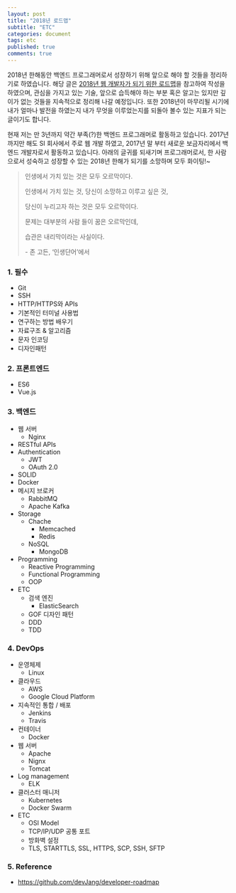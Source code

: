 ```yaml
---
layout: post
title: "2018년 로드맵"
subtitle: "ETC"
categories: document
tags: etc
published: true
comments: true
---
```




2018년 한해동안 백엔드 프로그래머로서 성장하기 위해 앞으로 해야 할 것들을 정리하기로 하였습니다. 해당 글은 [2018년 웹 개발자가 되기 위한 로드맵](https://github.com/devJang/developer-roadmap)을 참고하여 작성을 하였으며, 관심을 가지고 있는 기술, 앞으로 습득해야 하는 부분 혹은 알고는 있지만 깊이가 없는 것들을 지속적으로 정리해 나갈 예정입니다. 또한 2018년이 마무리될 시기에 내가 얼마나 발전을 하였는지 내가 무엇을 이루었는지를 되돌아 볼수 있는 지표가 되는 글이기도 합니다.

현재 저는 만 3년까지 약간 부족(?)한 백엔드 프로그래머로 활동하고 있습니다. 2017년까지만 해도 SI 회사에서 주로 웹 개발 하였고, 2017년 말 부터 새로운 보금자리에서 백엔드 개발자로서 활동하고 있습니다. 아래의 글귀를 되새기며 프로그래머로서, 한 사람으로서 성숙하고 성장할 수 있는 2018년 한해가 되기를 소망하며 모두 화이팅!~



>인생에서 가치 있는 것은 모두 오르막이다.
>
>인생에서 가치 있는 것, 당신이 소망하고 이루고 싶은 것,
>
>당신이 누리고자 하는 것은 모두 오르막이다.
>
>문제는 대부분의 사람 들이 꿈은 오르막인데,
>
>습관은 내리막이라는 사실이다.
>
>\- 존 고든, ‘인생단어’에서



### 1. 필수

- Git
- SSH
- HTTP/HTTPS와 APIs
- 기본적인 터미널 사용법
- 연구하는 방법 배우기
- 자료구조 & 알고리즘
- 문자 인코딩
- 디자인패턴




### 2. 프론트엔드

- ES6
- Vue.js




### 3. 백엔드

- 웹 서버
  - Nginx
- RESTful APIs
- Authentication
  - JWT
  - OAuth 2.0
- SOLID
- Docker
- 메시지 브로커
  - RabbitMQ
  - Apache Kafka
- Storage
  - Chache
    - Memcached
    - Redis
  - NoSQL
    - MongoDB
- Programming
  - Reactive Programming
  - Functional Programming
  - OOP
- ETC
  - 검색 엔진
    - ElasticSearch
  - GOF 디자인 패턴
  - DDD
  - TDD




### 4. DevOps

- 운영체제
  - Linux
- 클라우드
  - AWS
  - Google Cloud Platform
- 지속적인 통합  / 배포
  - Jenkins
  - Travis
- 컨테이너
  - Docker
- 웹 서버
  - Apache
  - Nignx
  - Tomcat
- Log management
  - ELK
- 클러스터 매니저
  - Kubernetes
  - Docker Swarm
- ETC
  - OSI Model
  - TCP/IP/UDP 공통 포트
  - 방화벽 설정
  - TLS, STARTTLS, SSL, HTTPS, SCP, SSH, SFTP





### 5. Reference

- https://github.com/devJang/developer-roadmap
